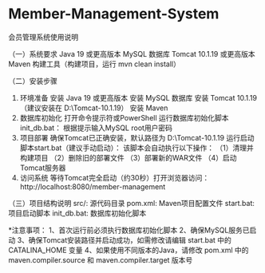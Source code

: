 # Member-Management-System
会员管理系统使用说明

（一）系统要求
Java 19 或更高版本
MySQL 数据库
Tomcat 10.1.19 或更高版本
Maven 构建工具（构建项目，运行 mvn clean install）

（二）安装步骤
1. 环境准备
安装 Java 19 或更高版本
安装 MySQL 数据库
安装 Tomcat 10.1.19（建议安装在 D:\Tomcat-10.1.19）
安装 Maven
2. 数据库初始化
打开命令提示符或PowerShell
运行数据库初始化脚本init_db.bat：
根据提示输入MySQL root用户密码
3. 项目部署
确保Tomcat已正确安装，默认路径为 D:\Tomcat-10.1.19
运行启动脚本start.bat（建议手动启动）：
该脚本会自动执行以下操作：
（1）清理并构建项目
（2）删除旧的部署文件
（3）部署新的WAR文件
（4）启动Tomcat服务器
4. 访问系统
等待Tomcat完全启动（约30秒）打开浏览器访问：http://localhost:8080/member-management

（三）项目结构说明
src/: 源代码目录
pom.xml: Maven项目配置文件
start.bat: 项目启动脚本
init_db.bat: 数据库初始化脚本

*注意事项：
1、首次运行前必须执行数据库初始化脚本
2、确保MySQL服务已启动
3、确保Tomcat安装路径并启动成功，如需修改请编辑 start.bat 中的 CATALINA_HOME 变量
4、如果使用不同版本的Java，请修改 pom.xml 中的 maven.compiler.source 和 maven.compiler.target 版本号
